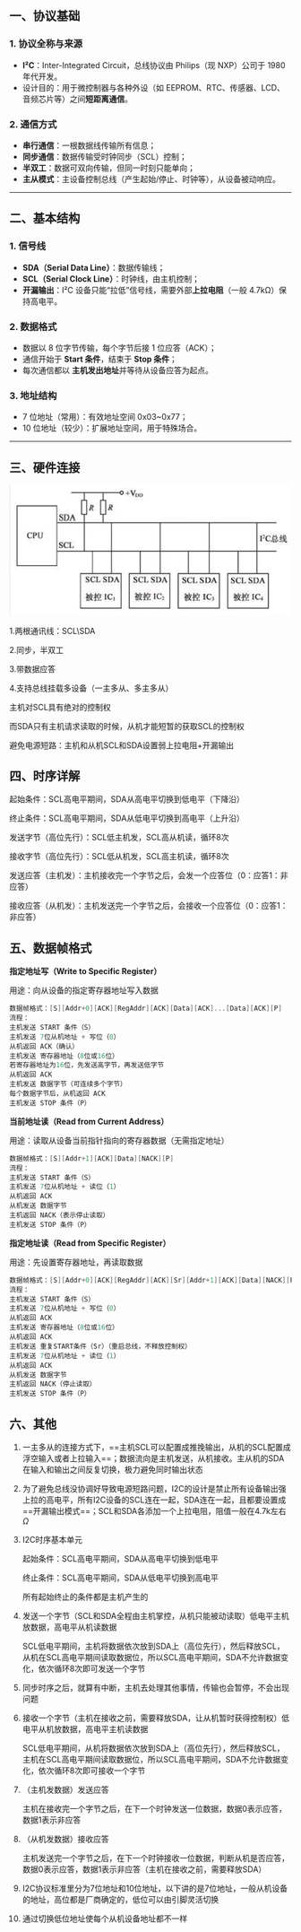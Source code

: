 ## 一、协议基础

### 1. 协议全称与来源

- **I²C**：Inter-Integrated Circuit，总线协议由 Philips（现 NXP）公司于 1980 年代开发。
- 设计目的：用于微控制器与各种外设（如 EEPROM、RTC、传感器、LCD、音频芯片等）之间**短距离通信**。

### 2. 通信方式

- **串行通信**：一根数据线传输所有信息；
- **同步通信**：数据传输受时钟同步（SCL）控制；
- **半双工**：数据可双向传输，但同一时刻只能单向；
- **主从模式**：主设备控制总线（产生起始/停止、时钟等），从设备被动响应。

------

## 二、基本结构

### 1. 信号线

- **SDA（Serial Data Line）**：数据传输线；
- **SCL（Serial Clock Line）**：时钟线，由主机控制；
- **开漏输出**：I²C 设备只能“拉低”信号线，需要外部**上拉电阻**（一般 4.7kΩ）保持高电平。

### 2. 数据格式

- 数据以 8 位字节传输，每个字节后接 1 位应答（ACK）；
- 通信开始于 **Start 条件**，结束于 **Stop 条件**；
- 每次通信都以 **主机发出地址**并等待从设备应答为起点。

### 3. 地址结构

- 7 位地址（常用）：有效地址空间 0x03~0x77；
- 10 位地址（较少）：扩展地址空间，用于特殊场合。

------

## 三、硬件连接

![image-20250514141456610](IIC/image-20250514141456610.png)

1.两根通讯线：SCL\SDA

2.同步，半双工

3.带数据应答

4.支持总线挂载多设备（一主多从、多主多从）

主机对SCL具有绝对的控制权

而SDA只有主机请求读取的时候，从机才能短暂的获取SCL的控制权

避免电源短路：主机和从机SCL和SDA设置弱上拉电阻+开漏输出

## 四、时序详解

起始条件：SCL高电平期间，SDA从高电平切换到低电平（下降沿）

终止条件：SCL高电平期间，SDA从低电平切换到高电平（上升沿）

发送字节（高位先行）：SCL低主机发，SCL高从机读，循环8次

接收字节（高位先行）：SCL低从机发，SCL高主机读，循环8次

发送应答（主机发）：主机接收完一个字节之后，会发一个应答位（0：应答1：非应答）

接收应答（从机发）：主机发送完一个字节之后，会接收一个应答位（0：应答1：非应答）

## 五、数据帧格式

**指定地址写（Write to Specific Register）**

用途：向从设备的指定寄存器地址写入数据

```c
数据帧格式：[S][Addr+0][ACK][RegAddr][ACK][Data][ACK]...[Data][ACK][P]
流程：
主机发送 START 条件（S）
主机发送 7位从机地址 + 写位（0）
从机返回 ACK（确认）
主机发送 寄存器地址（8位或16位）
若寄存器地址为16位，先发送高字节，再发送低字节
从机返回 ACK
主机发送 数据字节（可连续多个字节）
每个数据字节后，从机返回 ACK
主机发送 STOP 条件（P）
```

**当前地址读（Read from Current Address）**

用途：读取从设备当前指针指向的寄存器数据（无需指定地址）

```c
数据帧格式：[S][Addr+1][ACK][Data][NACK][P]
流程：
主机发送 START 条件（S）
主机发送 7位从机地址 + 读位（1）
从机返回 ACK
从机发送 数据字节
主机返回 NACK（表示停止读取）
主机发送 STOP 条件（P）
```

**指定地址读（Read from Specific Register）**

用途：先设置寄存器地址，再读取数据

```c
数据帧格式：[S][Addr+0][ACK][RegAddr][ACK][Sr][Addr+1][ACK][Data][NACK][P]
流程：
主机发送 START 条件（S）
主机发送 7位从机地址 + 写位（0）
从机返回 ACK
主机发送 寄存器地址（8位或16位）
从机返回 ACK
主机发送 重复START条件（Sr）（重启总线，不释放控制权）
主机发送 7位从机地址 + 读位（1）
从机返回 ACK
从机发送 数据字节
主机返回 NACK（停止读取）
主机发送 STOP 条件（P）
```

## 六、其他

1. 一主多从的连接方式下，==主机SCL可以配置成推挽输出，从机的SCL配置成浮空输入或者上拉输入==；数据流向是主机发送，从机接收。主从机的SDA在输入和输出之间反复切换，极力避免同时输出状态

2. 为了避免总线没协调好导致电源短路问题，I2C的设计是禁止所有设备输出强上拉的高电平，所有I2C设备的SCL连在一起，SDA连在一起，且都要设置成==开漏输出模式==；SCL和SDA各添加一个上拉电阻，阻值一般在4.7k左右$\Omega$ 

3. I2C时序基本单元

   起始条件：SCL高电平期间，SDA从高电平切换到低电平

   终止条件：SCL高电平期间，SDA从低电平切换到高电平

   所有起始终止的条件都是主机产生的

4. 发送一个字节（SCL和SDA全程由主机掌控，从机只能被动读取）低电平主机放数据，高电平从机读数据

   SCL低电平期间，主机将数据依次放到SDA上（高位先行），然后释放SCL，从机在SCL高电平期间读取数据位，所以SCL高电平期间，SDA不允许数据变化，依次循环8次即可发送一个字节

5. 同步时序之后，就算有中断，主机去处理其他事情，传输也会暂停，不会出现问题

6. 接收一个字节（主机在接收之前，需要释放SDA，让从机暂时获得控制权）低电平从机放数据，高电平主机读数据

   SCL低电平期间，从机将数据依次放到SDA上（高位先行），然后释放SCL，主机在SCL高电平期间读取数据位，所以SCL高电平期间，SDA不允许数据变化，依次循环8次即可接收一个字节

7. （主机发数据）发送应答

   主机在接收完一个字节之后，在下一个时钟发送一位数据，数据0表示应答，数据1表示非应答

8. （从机发数据）接收应答

   主机发送完一个字节之后，在下一个时钟接收一位数据，判断从机是否应答，数据0表示应答，数据1表示非应答（主机在接收之前，需要释放SDA）

9. I2C协议标准里分为7位地址和10位地址，以下讲的是7位地址，一般从机设备的地址，高位都是厂商确定的，低位可以由引脚灵活切换

10. 通过切换低位地址使每个从机设备地址都不一样



